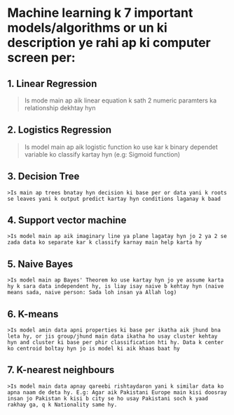 # **Machine learning k 7 important models/algorithms or un ki description ye rahi ap ki computer screen per:**

## 1. **Linear Regression**
   >Is mode main ap aik linear equation k sath 2 numeric paramters ka relationship dekhtay hyn
## 2. **Logistics Regression**
   >Is model main ap aik logistic function ko use kar k binary dependet variable ko classify kartay hyn (e.g: Sigmoid function)
## 3. **Decision Tree**
    >Is main ap trees bnatay hyn decision ki base per or data yani k roots se leaves yani k output predict kartay hyn conditions laganay k baad
## 4. **Support vector machine**
    >Is model main ap aik imaginary line ya plane lagatay hyn jo 2 ya 2 se zada data ko separate kar k classify karnay main help karta hy
## 5. **Naive Bayes**
    >Is model main ap Bayes' Theorem ko use kartay hyn jo ye assume karta hy k sara data independent hy, is liay isay naive b kehtay hyn (naive means sada, naive person: Sada loh insan ya Allah log)
## 6. **K-means**
    >Is model amin data apni properties ki base per ikatha aik jhund bna leta hy, or jis group/jhund main data ikatha ho usay cluster kehtay hyn and cluster ki base per phir classification hti hy. Data k center ko centroid boltay hyn jo is model ki aik khaas baat hy
## 7. **K-nearest neighbours**
    >Is model main data apnay qareebi rishtaydaron yani k similar data ko apna naam de deta hy. E.g: Agar aik Pakistani Europe main kisi doosray insan jo Pakistan k kisi b city se ho usay Pakistani soch k yaad rakhay ga, q k Nationality same hy. 
